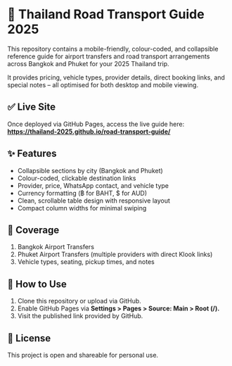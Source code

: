 # 🚐 Thailand Road Transport Guide 2025

This repository contains a mobile-friendly, colour-coded, and collapsible reference guide for airport transfers and road transport arrangements across Bangkok and Phuket for your 2025 Thailand trip.

It provides pricing, vehicle types, provider details, direct booking links, and special notes – all optimised for both desktop and mobile viewing.

## ✅ Live Site
Once deployed via GitHub Pages, access the live guide here:  
**https://thailand-2025.github.io/road-transport-guide/**

## ✨ Features
- Collapsible sections by city (Bangkok and Phuket)  
- Colour-coded, clickable destination links  
- Provider, price, WhatsApp contact, and vehicle type  
- Currency formatting (฿ for BAHT, $ for AUD)  
- Clean, scrollable table design with responsive layout  
- Compact column widths for minimal swiping

## 🚕 Coverage
1. Bangkok Airport Transfers  
2. Phuket Airport Transfers (multiple providers with direct Klook links)  
3. Vehicle types, seating, pickup times, and notes

## 🔧 How to Use
1. Clone this repository or upload via GitHub.
2. Enable GitHub Pages via **Settings > Pages > Source: Main > Root (/).**
3. Visit the published link provided by GitHub.

## 📄 License
This project is open and shareable for personal use.
